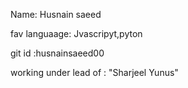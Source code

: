 Name: Husnain saeed 

fav languaage: Jvascripyt,pyton

git id :husnainsaeed00


working under lead of : "Sharjeel Yunus"
